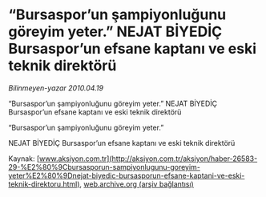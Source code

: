 # “Bursaspor’un şampiyonluğunu göreyim yeter.” NEJAT BİYEDİÇ Bursaspor’un efsane kaptanı ve eski teknik direktörü

*Bilinmeyen-yazar 2010.04.19*

<font class="agenda2NewsSpot">
 “Bursaspor’un şampiyonluğunu göreyim yeter.”
NEJAT BİYEDİÇ Bursaspor’un efsane kaptanı ve eski teknik direktörü
</font>
<font class="newsDetail">
 <p class="MsoNormal">
  “Bursaspor’un şampiyonluğunu göreyim yeter.”
 </p>
 <p class="MsoNormal">
  NEJAT BİYEDİÇ Bursaspor’un efsane kaptanı ve eski teknik direktörü
 </p>
</font>

Kaynak: [www.aksiyon.com.tr](http://aksiyon.com.tr/aksiyon/haber-26583-29-%E2%80%9Cbursasporun-sampiyonlugunu-goreyim-yeter%E2%80%9Dnejat-biyedic-bursasporun-efsane-kaptani-ve-eski-teknik-direktoru.html), [web.archive.org (arşiv bağlantısı)](http://web.archive.org/web/20101209221457/http://aksiyon.com.tr/aksiyon/haber-26583-29-%E2%80%9Cbursasporun-sampiyonlugunu-goreyim-yeter%E2%80%9Dnejat-biyedic-bursasporun-efsane-kaptani-ve-eski-teknik-direktoru.html)
